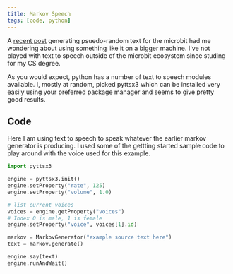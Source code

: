 ```yaml
---
title: Markov Speech
tags: [code, python]
---
```


A <a href="2025-03-22-microbit-markov-text.md">recent post</a> generating psuedo-random text for the microbit 
had me wondering about using something like it on a bigger machine. I've not played with text to speech outside of the 
microbit ecosystem since studing for my CS degree. 

As you would expect, python has a number of text to speech modules available. I, mostly at random, picked pyttsx3 which 
can be installed very easily using your preferred package manager and seems to give pretty good results. 


## Code

Here I am using text to speech to speak whatever the earlier markov generator is producing. I used some of the 
gettting started sample code to play around with the voice used for this example. 


```python
import pyttsx3

engine = pyttsx3.init()
engine.setProperty("rate", 125)
engine.setProperty("volume", 1.0)

# list current voices
voices = engine.getProperty("voices")
# Index 0 is male, 1 is female
engine.setProperty("voice", voices[1].id)

markov = MarkovGenerator("example source text here")
text = markov.generate()

engine.say(text)
engine.runAndWait()
```
